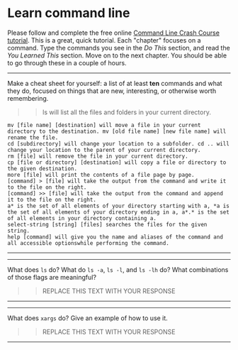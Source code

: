 # Learn command line

Please follow and complete the free online [Command Line Crash Course
tutorial](http://cli.learncodethehardway.org/book/). This is a great,
quick tutorial. Each "chapter" focuses on a command. Type the commands
you see in the _Do This_ section, and read the _You Learned This_
section. Move on to the next chapter. You should be able to go through
these in a couple of hours.


---

Make a cheat sheet for yourself: a list of at least **ten** commands and what they do, focused on things that are new, interesting, or otherwise worth remembering.

> > ls will list all the files and folders in your current directory.

    mv [file name] [destination] will move a file in your current directory to the destination. mv [old file name] [new file name] will rename the file.
    cd [subdirectory] will change your location to a subfolder. cd .. will change your location to the parent of your current directory.
    rm [file] will remove the file in your current directory.
    cp [file or directory] [destination] will copy a file or directory to the given destination.
    more [file] will print the contents of a file page by page.
    [command] > [file] will take the output from the command and write it to the file on the right.
    [command] >> [file] will take the output from the command and append it to the file on the right.
    a* is the set of all elements of your directory starting with a, *a is the set of all elements of your directory ending in a, a*.* is the set of all elements in your directory containing a.
    select-string [string] [files] searches the files for the given string.
    help [command] will give you the name and aliases of the command and all accessible optionswhile performing the command.

---


---

What does `ls` do? What do `ls -a`, `ls -l`, and `ls -lh` do? What combinations of those flags are meaningful?

> > REPLACE THIS TEXT WITH YOUR RESPONSE

---


---

What does `xargs` do? Give an example of how to use it.

> > REPLACE THIS TEXT WITH YOUR RESPONSE

---

